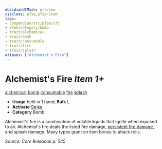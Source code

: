 ```yaml
---
obsidianUIMode: preview
cssclass: pf2e,pf2e-item
tags:
- compendium/src/pf2e/crb
- item/category/bomb
- trait/alchemical
- trait/bomb
- trait/consumable
- trait/fire
- trait/splash
aliases: ["Alchemist's Fire"]
---
```

# Alchemist's Fire *Item 1+*  
[alchemical](../../../Rules/traits/alchemical.md)  [bomb](../../../Rules/traits/bomb.md)  [consumable](../../../Rules/traits/consumable.md)  [fire](../../../Rules/traits/fire.md)  [splash](../../../Rules/traits/splash.md)  

- **Usage** held in 1 hand; **Bulk** L
- **Activate** [Strike](../../../Rules/actions/strike.md)
- **Category** Bomb

Alchemist's fire is a combination of volatile liquids that ignite when exposed to air. Alchemist's fire deals the listed fire damage, [persistent fire damage](../../../Rules/conditions.md#Persistent%20Damage), and splash damage. Many types grant an item bonus to attack rolls.

*Source: Core Rulebook p. 545*